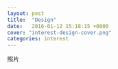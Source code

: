 ```yaml
---
layout: post
title:  "Design"
date:   2016-01-12 15:18:15 +0800
cover: "interest-design-cover.png"
categories: interest
---
```


照片
